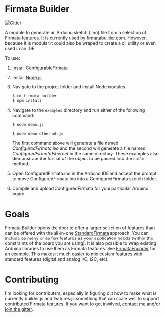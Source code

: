 Firmata Builder
===

[![Gitter](https://badges.gitter.im/Join%20Chat.svg)](https://gitter.im/firmata/firmata-builder?utm_source=badge&utm_medium=badge&utm_campaign=pr-badge&utm_content=badge)

A module to generate an Arduino sketch (.ino) file from a selection of Firmata features. It is currently used by [firmatabuilder.com](http://firmatabuilder.com). However, because it is modular it could also be wraped to create a cli utility or even used in an IDE.

To use:

1. Install [ConfigurableFirmata](https://github.com/firmata/ConfigurableFirmata)
2. Install [Node.js](http://nodejs.org)
3. Navigate to the project folder and install Node modules

    ```bash
    $ cd firmata-builder
    $ npm install
    ```

4. Navigate to the `examples` directory and run either of the following command:

    ```bash
    $ node demo.js
    ```

    ```bash
    $ node demo-ethernet.js
    ```

    The first command above will generate a file named *ConfiguredFirmata.ino* and the second will generate a file named *ConfiguredFirmataEthernet* in the same directory. These examples also demonstrate the format of the object to be passed into the `build` method.

5. Open ConfiguredFirmata.ino in the Arduino IDE and accept the prompt to move ConfiguredFirmata.ino into a ConfiguredFirmata sketch folder.

6. Compile and upload ConfiguredFirmata for your particular Arduino board.

Goals
===

Firmata Builder opens the door to offer a larger selection of features than can be offered with the all-in-one [StandardFirmata](https://github.com/firmata/arduino/blob/master/examples/StandardFirmata/StandardFirmata.ino) approach. You can include as many or as few features as your application needs (within the constraints of the board you are using). It is also possible to wrap existing Arduino libraries to use them as Firmata features. See [FirmataEncoder](https://github.com/firmata/FirmataEncoder) for an example. This makes it much easier to mix custom features with standard features (digital and analog I/O, I2C, etc).

Contributing
===

I'm looking for contributers, especially in figuring out how to make what is currently builder.js and features.js something that can scale well to support contributed Firmata features. If you want to get involved, [contact me](https://github.com/soundanalogous) and/or [join the gitter](https://gitter.im/firmata/firmata-builder?utm_source=badge&utm_medium=badge&utm_campaign=pr-badge&utm_content=badge).
